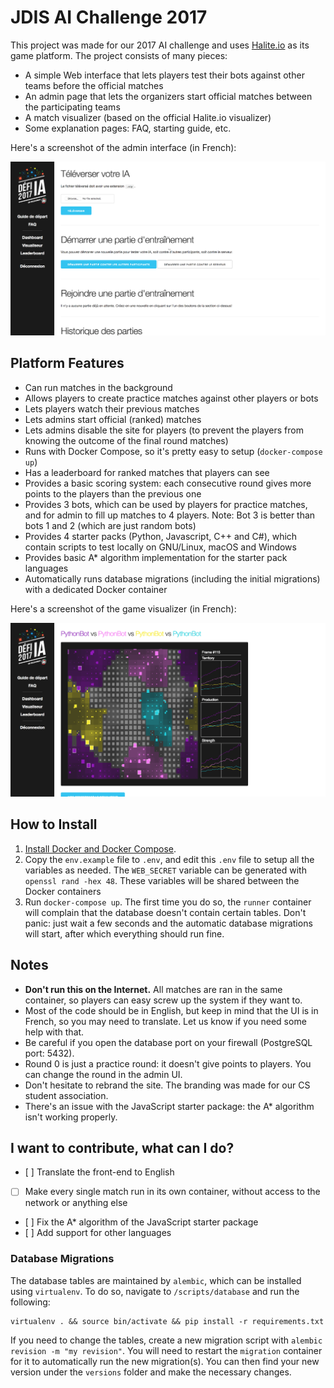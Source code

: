 # JDIS AI Challenge 2017
This project was made for our 2017 AI challenge and uses [Halite.io](https://halite.io/) as its game platform. The project consists of many pieces:

- A simple Web interface that lets players test their bots against other teams before the official matches
- An admin page that lets the organizers start official matches between the participating teams
- A match visualizer (based on the official Halite.io visualizer)
- Some explanation pages: FAQ, starting guide, etc.

Here's a screenshot of the admin interface (in French):

![Admin interface](admin_interface.png)

## Platform Features
- Can run matches in the background
- Allows players to create practice matches against other players or bots
- Lets players watch their previous matches
- Lets admins start official (ranked) matches
- Lets admins disable the site for players (to prevent the players from knowing the outcome of the final round matches)
- Runs with Docker Compose, so it's pretty easy to setup (`docker-compose up`)
- Has a leaderboard for ranked matches that players can see
- Provides a basic scoring system: each consecutive round gives more points to the players than the previous one
- Provides 3 bots, which can be used by players for practice matches, and for admin to fill up matches to 4 players. Note: Bot 3 is better than bots 1 and 2 (which are just random bots)
- Provides 4 starter packs (Python, Javascript, C++ and C#), which contain scripts to test locally on GNU/Linux, macOS and Windows
- Provides basic A\* algorithm implementation for the starter pack languages
- Automatically runs database migrations (including the initial migrations) with a dedicated Docker container

Here's a screenshot of the game visualizer (in French):

![Game viewer](game_viewer.png)

## How to Install

1. [Install Docker and Docker Compose](https://docs.docker.com/compose/install/).
2. Copy the `env.example` file to `.env`, and edit this `.env` file to setup all the variables as needed. The `WEB_SECRET` variable can be generated with `openssl rand -hex 48`. These variables will be shared between the Docker containers
3. Run `docker-compose up`. The first time you do so, the `runner` container will complain that the database doesn't contain certain tables. Don't panic: just wait a few seconds and the automatic database migrations will start, after which everything should run fine.

## Notes
- **Don't run this on the Internet.** All matches are ran in the same container, so players can easy screw up the system if they want to.
- Most of the code should be in English, but keep in mind that the UI is in French, so you may need to translate. Let us know if you need some help with that.
- Be careful if you open the database port on your firewall (PostgreSQL port: 5432).
- Round 0 is just a practice round: it doesn't give points to players. You can change the round in the admin UI.
- Don't hesitate to rebrand the site. The branding was made for our CS student association.
- There's an issue with the JavaScript starter package: the A\* algorithm isn't working properly.

## I want to contribute, what can I do?
- [ ] Translate the front-end to English
- [ ] Make every single match run in its own container, without access to the network or anything else
- [ ] Fix the A\* algorithm of the JavaScript starter package
- [ ] Add support for other languages

### Database Migrations
The database tables are maintained by `alembic`, which can be installed using `virtualenv`. To do so, navigate to `/scripts/database` and run the following: 

```
virtualenv . && source bin/activate && pip install -r requirements.txt
```

If you need to change the tables, create a new migration script with `alembic revision -m "my revision"`. You will need to restart the `migration` container for it to automatically run the new migration(s). You can then find your new version under the `versions` folder and make the necessary changes.
